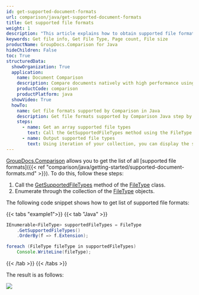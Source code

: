 ```yaml
---
id: get-supported-document-formats
url: comparison/java/get-supported-document-formats
title: Get supported file formats
weight: 1
description: "This article explains how to obtain supported file formats list when viewing documents with GroupDocs.Comparison within your Java applications."
keywords: Get file info, Get File Type, Page count, File size
productName: GroupDocs.Comparison for Java
hideChildren: False
toc: True
structuredData:
  showOrganization: True
  application:
    name: Document Comparison
    description: Compare documents natively with high performance using Java language and GroupDocs.Comparison for Java
    productCode: comparison
    productPlatform: java
  showVideo: True
  howTo:
    name: Get file formats supported by Comparison in Java
    description: Get file formats supported by Comparison Java step by step
    steps:
      - name: Get an array supported file types
        text: Call the GetSupportedFileTypes method using the FileType object. Additional OrderBy method can be sorting rezulting array, it using lambda expression as parameter. And assign the result to a collection with a FileType data type, with the possibility of iteration.
      - name: Output supported file types
        text: Using iteration of your collection, you can display the supported data types, for example, to the console.
---
```


[GroupDocs.Comparison](https://products.groupdocs.com/comparison/java) allows you to get the list of all [supported file formats]({{< ref "comparison/java/getting-started/supported-document-formats.md" >}}). To do this, follow these steps:

1. Call the [GetSupportedFileTypes](https://reference.groupdocs.com/comparison/java/groupdocs.comparison.result/filetype/methods/getsupportedfiletypes) method of the [FileType](https://reference.groupdocs.com/comparison/java/groupdocs.comparison.result/filetype) class.
2. Enumerate through the collection of the [FileType](https://reference.groupdocs.com/comparison/java/groupdocs.comparison.result/filetype) objects.

The following code snippet shows how to get list of supported file formats:

{{< tabs "example1">}}
{{< tab "Java" >}}
```java
IEnumerable<FileType> supportedFileTypes = FileType
	.GetSupportedFileTypes()
	.OrderBy(f => f.Extension);

foreach (FileType fileType in supportedFileTypes)
	Console.WriteLine(fileType);
```
{{< /tab >}}
{{< /tabs >}}

The result is as follows:

![](/comparison/java/images/get-supported-formats.png)

